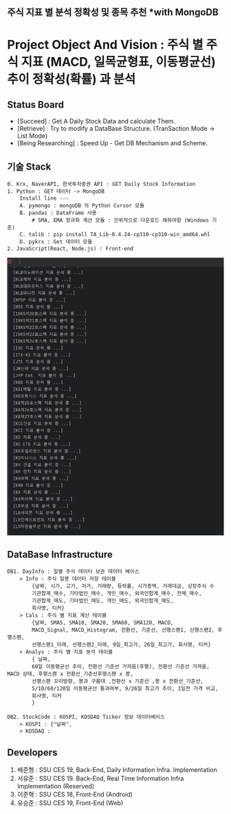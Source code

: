 주식 지표 별 분석 정확성 및 종목 추천 *with MongoDB
---
# Project Object And Vision : 주식 별 주식 지표 (MACD, 일목균형표, 이동평균선) 추이 정확성(확률) 과 분석

## Status Board
- [Succeed] : Get A Daily Stock Data and calculate Them.
- [Retrieve] : Try to modify a DataBase Structure. (TranSaction Mode -> List Mode)
- [Being Researching] : Speed Up - Get DB Mechanism and Scheme. 

## 기술 Stack
```commandline
0. Krx, NaverAPI, 한국투자증권 API : GET Daily Stock Information
1. Python : GET 데이터 -> MongoDB 
    Install line ---
    A. pymongo : mongoDB 의 Python Cursor 모듈
    B. pandas : DataFrame 사용
        # SMA, EMA 정규화 계산 모듈 : 인위적으로 다운로드 해줘야함 (Windows 기준) 
    C. talib : pip install TA_Lib-0.4.24-cp310-cp310-win_amd64.whl 
    D. pykrx : Get 데이터 모듈
2. JavaScript(React, Node.js) : Front-end
```

![분석 과정 사진](./Img/img.png)

## DataBase Infrastructure
```commandline
DB1. DayInfo : 일별 주식 데이터 보관 데이터 베이스
    > Info : 주식 일봉 데이터 저장 테이블
        {날짜, 시가, 고가, 저가, 거래량, 등락률, 시가총액, 거래대금, 상장주식 수
        기관합계_매수, 기타법인_매수, 개인_매수, 외국인합계_매수, 전체_매수,
        기관합계_매도, 기타법인_매도, 개인_매도, 외국인합게_매도,
        회사명, 티커}
    > Cals : 주식 별 지표 계산 테이블
        {날짜, SMA5, SMA10, SMA20, SMA60, SMA120, MACD, 
        MACD_Signal, MACD_Histogram, 전환선, 기준선, 선행스팬1, 선행스팬2, 후행스팬,
        선행스팬1_미래, 선행스팬2_미래, 9일_최고가, 26일_최고가, 회사명, 티커}
    > Analys : 주식 별 지표 분석 테이블
        { 날짜,
        60일 이동평균선 추이, 전환선 기준선 가까움(후행), 전환선 기준선 가까움, MACD 상태, 후행스팬 x 전환선_기준선후행스팬 x 봉, 
        선행스팬 꼬리방향, 봉과 구름대 ,전환선 x 기준선 ,봉 x 전환선_기준선,
        5/10/60/120일 이동평균선 통과여부, 9/26일 최고가 추이, 1일전 가격 비교,
        회사명, 티커
        }
    
DB2. StockCode : KOSPI, KOSDAQ Ticker 정보 데이터베이스
    > KOSPI : {"날짜", 
    > KOSDAQ :
```


## Developers
1. 배준형 : SSU CES 19, Back-End, Daily Information Infra. Implementation
2. 서유준 : SSU CES 19. Back-End, Real Time Information Infra Implementation (Reserved)
3. 이준혁 : SSU CES 18, Front-End (Android)
4. 유승준 : SSU CES 19, Front-End (Web)